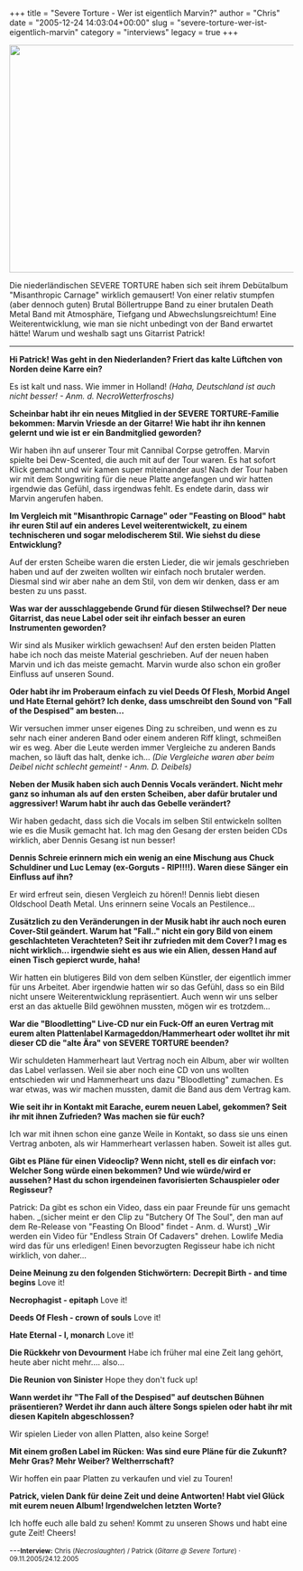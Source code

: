 +++
title = "Severe Torture - Wer ist eigentlich Marvin?"
author = "Chris"
date = "2005-12-24 14:03:04+00:00"
slug = "severe-torture-wer-ist-eigentlich-marvin"
category = "interviews"
legacy = true
+++

<img src="images//2010/10/SevereTorture_Logo.jpg" alt="" title="SevereTorture_Logo" width="550" height="403" class="alignnone size-full wp-image-2789" />

Die niederländischen SEVERE TORTURE haben sich seit ihrem Debütalbum "Misanthropic Carnage" wirklich gemausert! Von einer relativ stumpfen (aber dennoch guten) Brutal Böllertruppe Band zu einer brutalen Death Metal Band mit Atmosphäre, Tiefgang und Abwechslungsreichtum!
Eine Weiterentwicklung, wie man sie nicht unbedingt von der Band erwartet hätte!
Warum und weshalb sagt uns Gitarrist Patrick!

---

**Hi Patrick! Was geht in den Niederlanden? Friert das kalte Lüftchen von Norden deine Karre ein?**

Es ist kalt und nass. Wie immer in Holland! _(Haha, Deutschland ist auch nicht besser! - Anm. d. NecroWetterfroschs)_

**Scheinbar habt ihr ein neues Mitglied in der SEVERE TORTURE-Familie bekommen: Marvin Vriesde an der Gitarre! Wie habt ihr ihn kennen gelernt und wie ist er ein Bandmitglied geworden?**

Wir haben ihn auf unserer Tour mit Cannibal Corpse getroffen. Marvin spielte bei Dew-Scented, die auch mit auf der Tour waren. Es hat sofort Klick gemacht und wir kamen super miteinander aus! Nach der Tour haben wir mit dem Songwriting für die neue Platte angefangen und wir hatten irgendwie das Gefühl, dass irgendwas fehlt. Es endete darin, dass wir Marvin angerufen haben.

**Im Vergleich mit "Misanthropic Carnage" oder "Feasting on Blood" habt ihr euren Stil auf ein anderes Level weiterentwickelt, zu einem technischeren und sogar melodischerem Stil. Wie siehst du diese Entwicklung?**

Auf der ersten Scheibe waren die ersten Lieder, die wir jemals geschrieben haben und auf der zweiten wollten wir einfach noch brutaler werden. Diesmal sind wir aber nahe an dem Stil, von dem wir denken, dass er am besten zu uns passt.

**Was war der ausschlaggebende Grund für diesen Stilwechsel? Der neue Gitarrist, das neue Label oder seit ihr einfach besser an euren Instrumenten geworden?**

Wir sind als Musiker wirklich gewachsen! Auf den ersten beiden Platten habe ich noch das meiste Material geschrieben. Auf der neuen haben Marvin und ich das meiste gemacht. Marvin wurde also schon ein großer Einfluss auf unseren Sound.

**Oder habt ihr im Proberaum einfach zu viel Deeds Of Flesh, Morbid Angel und Hate Eternal gehört? Ich denke, dass umschreibt den Sound von "Fall of the Despised" am besten…**

Wir versuchen immer unser eigenes Ding zu schreiben, und wenn es zu sehr nach einer anderen Band oder einem anderen Riff klingt, schmeißen wir es weg. Aber die Leute werden immer Vergleiche zu anderen Bands machen, so läuft das halt, denke ich... _(Die Vergleiche waren aber beim Deibel nicht schlecht gemeint! - Anm. D. Deibels)_

**Neben der Musik haben sich auch Dennis Vocals verändert. Nicht mehr ganz so inhuman als auf den ersten Scheiben, aber dafür brutaler und aggressiver! Warum habt ihr auch das Gebelle verändert?**

Wir haben gedacht, dass sich die Vocals im selben Stil entwickeln sollten wie es die Musik gemacht hat. Ich mag den Gesang der ersten beiden CDs wirklich, aber Dennis Gesang ist nun besser!

**Dennis Schreie erinnern mich ein wenig an eine Mischung aus Chuck Schuldiner und Luc Lemay (ex-Gorguts - RIP!!!!). Waren diese Sänger ein Einfluss auf ihn?**

Er wird erfreut sein, diesen Vergleich zu hören!! Dennis liebt diesen Oldschool Death Metal. Uns erinnern seine Vocals an Pestilence...

**Zusätzlich zu den Veränderungen in der Musik habt ihr auch noch euren Cover-Stil geändert. Warum hat "Fall.." nicht ein gory Bild von einem geschlachteten Verachteten? Seit ihr zufrieden mit dem Cover? I mag es nicht wirklich... irgendwie sieht es aus wie ein Alien, dessen Hand auf einen Tisch gepierct wurde, haha!**

Wir hatten ein blutigeres Bild von dem selben Künstler, der eigentlich immer für uns Arbeitet. Aber irgendwie hatten wir so das Gefühl, dass so ein Bild nicht unsere Weiterentwicklung repräsentiert. Auch wenn wir uns selber erst an das aktuelle Bild gewöhnen mussten, mögen wir es trotzdem...

**War die "Bloodletting" Live-CD nur ein Fuck-Off an euren Vertrag mit eurem alten Plattenlabel Karmageddon/Hammerheart oder wolltet ihr mit dieser CD die "alte Ära" von SEVERE TORTURE beenden?**

Wir schuldeten Hammerheart laut Vertrag noch ein Album, aber wir wollten das Label verlassen. Weil sie aber noch eine CD von uns wollten entschieden wir und Hammerheart uns dazu "Bloodletting" zumachen. Es war etwas, was wir machen mussten, damit die Band aus dem Vertrag kam.

**Wie seit ihr in Kontakt mit Earache, eurem neuen Label, gekommen? Seit ihr mit ihnen Zufrieden? Was machen sie für euch?**

Ich war mit ihnen schon eine ganze Weile in Kontakt, so dass sie uns einen Vertrag anboten, als wir Hammerheart verlassen haben. Soweit ist alles gut.

**Gibt es Pläne für einen Videoclip? Wenn nicht, stell es dir einfach vor: Welcher Song würde einen bekommen? Und wie würde/wird er aussehen? Hast du schon irgendeinen favorisierten Schauspieler oder Regisseur?**

Patrick: Da gibt es schon ein Video, dass ein paar Freunde für uns gemacht haben. _(sicher meint er den Clip zu "Butchery Of The Soul", den man auf dem Re-Release von "Feasting On Blood" findet - Anm. d. Wurst) _Wir werden ein Video für "Endless Strain Of Cadavers" drehen. Lowlife Media wird das für uns erledigen! Einen bevorzugten Regisseur habe ich nicht wirklich, von daher...

**Deine Meinung zu den folgenden Stichwörtern:**
**Decrepit Birth - and time begins**
Love it!

**Necrophagist - epitaph**
Love it!

**Deeds Of Flesh - crown of souls**
Love it!

**Hate Eternal - I, monarch**
Love it!

**Die Rückkehr von Devourment**
Habe ich früher mal eine Zeit lang gehört, heute aber nicht mehr.... also…

**Die Reunion von Sinister**
Hope they don't fuck up!

**Wann werdet ihr "The Fall of the Despised" auf deutschen Bühnen präsentieren? Werdet ihr dann auch ältere Songs spielen oder habt ihr mit diesen Kapiteln abgeschlossen?**

Wir spielen Lieder von allen Platten, also keine Sorge!

**Mit einem großen Label im Rücken: Was sind eure Pläne für die Zukunft? Mehr Gras? Mehr Weiber? Weltherrschaft?**

Wir hoffen ein paar Platten zu verkaufen und viel zu Touren!

**Patrick, vielen Dank für deine Zeit und deine Antworten! Habt viel Glück mit eurem neuen Album! Irgendwelchen letzten Worte?**

Ich hoffe euch alle bald zu sehen! Kommt zu unseren Shows und habt eine gute Zeit! Cheers!

---<small>**Interview:** Chris (_Necroslaughter_) / Patrick (_Gitarre @ Severe Torture_) &middot; 09.11.2005/24.12.2005
</small>
